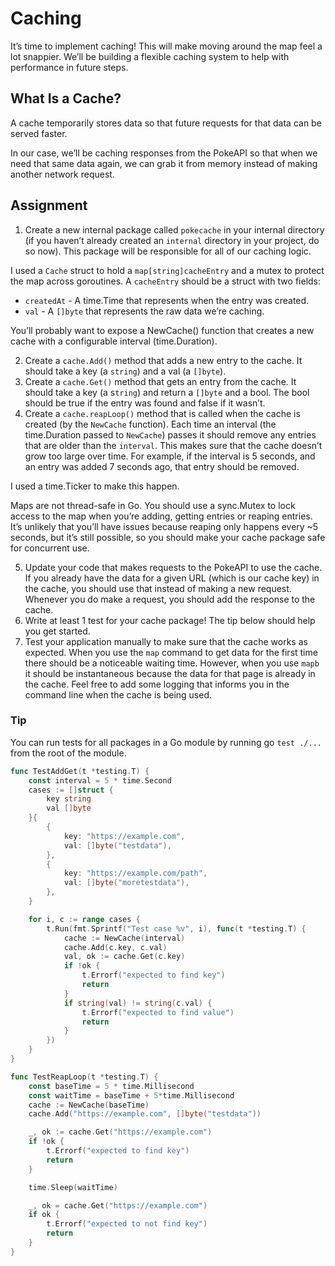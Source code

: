 # Caching

It’s time to implement caching! This will make moving around the map feel a lot snappier. We’ll be building a flexible caching system to help with performance in future steps.

## What Is a Cache?

A cache temporarily stores data so that future requests for that data can be served faster.

In our case, we’ll be caching responses from the PokeAPI so that when we need that same data again, we can grab it from memory instead of making another network request.

## Assignment

1. Create a new internal package called `pokecache` in your internal directory (if you haven’t already created an `internal` directory in your project, do so now). This package will be responsible for all of our caching logic.

I used a `Cache` struct to hold a `map[string]cacheEntry` and a mutex to protect the map across goroutines. A `cacheEntry` should be a struct with two fields:

- `createdAt` - A time.Time that represents when the entry was created.
- `val` - A `[]byte` that represents the raw data we’re caching.

You’ll probably want to expose a NewCache() function that creates a new cache with a configurable interval (time.Duration).

2. Create a `cache.Add()` method that adds a new entry to the cache. It should take a key (a `string`) and a val (a `[]byte`).
3. Create a `cache.Get()` method that gets an entry from the cache. It should take a key (a s`tring`) and return a `[]byte` and a bool. The bool should be true if the entry was found and false if it wasn’t.
4. Create a `cache.reapLoop()` method that is called when the cache is created (by the `NewCache` function). Each time an interval (the time.Duration passed to `NewCache`) passes it should remove any entries that are older than the `interval`. This makes sure that the cache doesn’t grow too large over time. For example, if the interval is 5 seconds, and an entry was added 7 seconds ago, that entry should be removed.

I used a time.Ticker to make this happen.

Maps are not thread-safe in Go. You should use a sync.Mutex to lock access to the map when you’re adding, getting entries or reaping entries. It’s unlikely that you’ll have issues because reaping only happens every ~5 seconds, but it’s still possible, so you should make your cache package safe for concurrent use.

5. Update your code that makes requests to the PokeAPI to use the cache. If you already have the data for a given URL (which is our cache key) in the cache, you should use that instead of making a new request. Whenever you do make a request, you should add the response to the cache.
6. Write at least 1 test for your cache package! The tip below should help you get started.
7. Test your application manually to make sure that the cache works as expected. When you use the `map` command to get data for the first time there should be a noticeable waiting time. However, when you use `mapb` it should be instantaneous because the data for that page is already in the cache. Feel free to add some logging that informs you in the command line when the cache is being used.

### Tip

You can run tests for all packages in a Go module by running go `test ./...` from the root of the module.

```go
func TestAddGet(t *testing.T) {
	const interval = 5 * time.Second
	cases := []struct {
		key string
		val []byte
	}{
		{
			key: "https://example.com",
			val: []byte("testdata"),
		},
		{
			key: "https://example.com/path",
			val: []byte("moretestdata"),
		},
	}

	for i, c := range cases {
		t.Run(fmt.Sprintf("Test case %v", i), func(t *testing.T) {
			cache := NewCache(interval)
			cache.Add(c.key, c.val)
			val, ok := cache.Get(c.key)
			if !ok {
				t.Errorf("expected to find key")
				return
			}
			if string(val) != string(c.val) {
				t.Errorf("expected to find value")
				return
			}
		})
	}
}

func TestReapLoop(t *testing.T) {
	const baseTime = 5 * time.Millisecond
	const waitTime = baseTime + 5*time.Millisecond
	cache := NewCache(baseTime)
	cache.Add("https://example.com", []byte("testdata"))

	_, ok := cache.Get("https://example.com")
	if !ok {
		t.Errorf("expected to find key")
		return
	}

	time.Sleep(waitTime)

	_, ok = cache.Get("https://example.com")
	if ok {
		t.Errorf("expected to not find key")
		return
	}
}
```